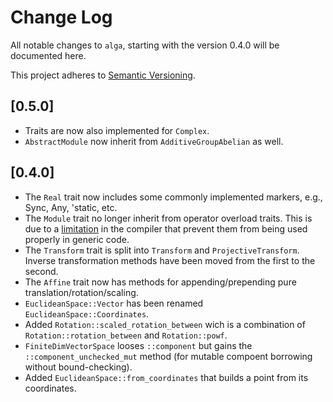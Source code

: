 # Change Log
All notable changes to `alga`, starting with the version 0.4.0 will be
documented here.

This project adheres to [Semantic Versioning](http://semver.org/).

## [0.5.0]
  * Traits are now also implemented for `Complex`.
  * `AbstractModule` now inherit from `AdditiveGroupAbelian` as well.

## [0.4.0]
  * The `Real` trait now includes some commonly implemented markers, e.g.,
    Sync, Any, 'static, etc.
  * The `Module` trait no longer inherit from operator overload traits. This is
    due to a [limitation](https://github.com/rust-lang/rust/issues/37883) in
    the compiler that prevent them from being used properly in generic code.
  * The `Transform` trait is split into `Transform` and `ProjectiveTransform`.
    Inverse transformation methods have been moved from the first to the second.
  * The `Affine` trait now has methods for appending/prepending pure
    translation/rotation/scaling.
  * `EuclideanSpace::Vector` has been renamed `EuclideanSpace::Coordinates`.
  * Added `Rotation::scaled_rotation_between` wich is a combination of
    `Rotation::rotation_between` and `Rotation::powf`.
  * `FiniteDimVectorSpace` looses `::component` but gains the
    `::component_unchecked_mut` method (for mutable compoent borrowing without
    bound-checking).
  * Added `EuclideanSpace::from_coordinates` that builds a point from its
    coordinates.


